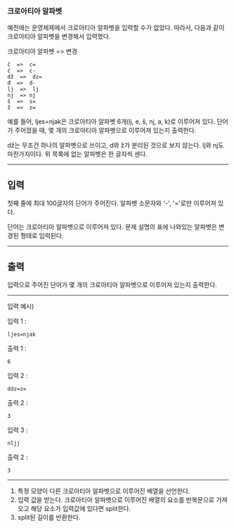 ### 크로아티아 알파벳

예전에는 운영체제에서 크로아티아 알파벳을 입력할 수가 없었다. 따라서, 다음과 같이 크로아티아 알파벳을 변경해서 입력했다.

크로아티아 알파벳  => 변경

    č  =>  c=
    ć  =>  c-
    dž  =>  dz=
    đ  =>  d-
    lj  =>  lj
    nj  => nj
    š  =>  s=
    ž  =>  z=


예를 들어, ljes=njak은 크로아티아 알파벳 6개(lj, e, š, nj, a, k)로 이루어져 있다. 단어가 주어졌을 때, 몇 개의 크로아티아 알파벳으로 이루어져 있는지 출력한다.

dž는 무조건 하나의 알파벳으로 쓰이고, d와 ž가 분리된 것으로 보지 않는다. lj와 nj도 마찬가지이다. 위 목록에 없는 알파벳은 한 글자씩 센다.

----

## 입력

첫째 줄에 최대 100글자의 단어가 주어진다. 알파벳 소문자와 '-', '='로만 이루어져 있다.

단어는 크로아티아 알파벳으로 이루어져 있다. 문제 설명의 표에 나와있는 알파벳은 변경된 형태로 입력된다.

----

## 출력

입력으로 주어진 단어가 몇 개의 크로아티아 알파벳으로 이루어져 있는지 출력한다.

---

입력 예시)   

입력 1 :

    ljes=njak

출력 1 :

    6


입력 2 :

    ddz=z=

출력 2 :

    3


입력 3 :

    nljj

출력 2 :

    3


---

  1. 특정 모양이 다른 크로아티아 알파벳으로 이루어진 배열을 선언한다.
  2. 입력 값을 받는다. 크로아티아 알파벳으로 이루어진 배열의 요소를 반복문으로 가져오고 해당 요소가 입력값에 있다면 split한다.
  3. split된 길이를 반환한다.

